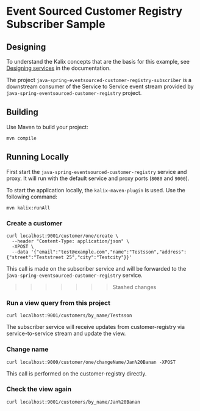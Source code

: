 # Event Sourced Customer Registry Subscriber Sample

## Designing

To understand the Kalix concepts that are the basis for this example, see [Designing services](https://docs.kalix.io/java/development-process.html) in the documentation.

The project `java-spring-eventsourced-customer-registry-subscriber` is a downstream consumer of the Service to Service event stream provided by `java-spring-eventsourced-customer-registry` project.

## Building

Use Maven to build your project:

```shell
mvn compile
```

## Running Locally

First start the `java-spring-eventsourced-customer-registry` service and proxy. It will run with the default service and proxy ports (`8080` and `9000`).

To start the application locally, the `kalix-maven-plugin` is used. Use the following command:

```shell
mvn kalix:runAll
```

### Create a customer

```shell
curl localhost:9001/customer/one/create \
  --header "Content-Type: application/json" \
  -XPOST \
  --data '{"email":"test@example.com","name":"Testsson","address":{"street":"Teststreet 25","city":"Testcity"}}'
```

This call is made on the subscriber service and will be forwarded to the 
`java-spring-eventsourced-customer-registry` service.

>>>>>>> Stashed changes

### Run a view query from this project

```shell
curl localhost:9001/customers/by_name/Testsson
```

The subscriber service will receive updates from customer-registry via service-to-service stream and update the view.

### Change name

```shell
curl localhost:9000/customer/one/changeName/Jan%20Banan -XPOST
```

This call is performed on the customer-registry directly.
  
### Check the view again

```shell
curl localhost:9001/customers/by_name/Jan%20Banan
```
